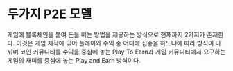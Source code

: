 # 두가지 P2E 모델

게임에 블록체인을 붙여 돈을 버는 방법을 제공하는 방식으로 현재까지 2가지가 존재한다. 이것은 게임 제작에 있어 플레이와 수익 중 어디에 집중을 하느냐에 따라 방식이 나뉘며 코인 커뮤니티를 수익을 중심에 놓는 Play To Earn과 게임 커뮤니티에서 요구하는 게임의 재미를 중심에 놓는 Play and Earn 방식이다. &#x20;

